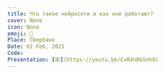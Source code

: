 ```yaml
---
title: Что такое нейросети и как они работают?
cover: None
icon: None
emoji: 🧠
Place: Сбербанк
Date: 01 Feb, 2021
Code: 
Presentation: [🕸](https://youtu.be/CvR4nRGSnh0)
---
```


